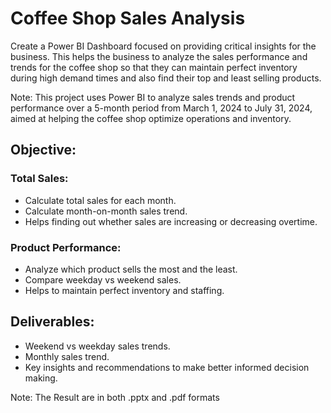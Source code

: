 # Coffee Shop Sales Analysis
Create a Power BI Dashboard focused on providing critical insights for the business. This helps the business to analyze the sales performance and trends for the coffee shop so that they can maintain perfect inventory during high demand times and also find their top and least selling products.

Note: This project uses Power BI to analyze sales trends and product performance over a 5-month period from March 1, 2024 to July 31, 2024, aimed at helping the coffee shop optimize operations and inventory.
## Objective:
### Total Sales:
* Calculate total sales for each month.
*	Calculate month-on-month sales trend.
  *	Helps finding out whether sales are increasing or decreasing overtime.
### Product Performance:
* Analyze which product sells the most and the least.
*	Compare weekday vs weekend sales.
  *	Helps to maintain perfect inventory and staffing. 
## Deliverables:
*	Weekend vs weekday sales trends.
* Monthly sales trend. 
*	Key insights and recommendations to make better informed decision making.

Note: The Result are in both .pptx and .pdf formats
